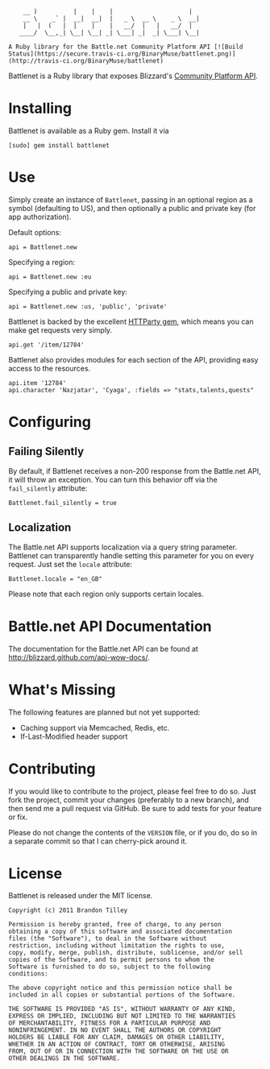         __ )          |    |    |                     |
        __ \    _` |  __|  __|  |   _ \  __ \    _ \  __|
        |   |  (   |  |    |    |   __/  |   |   __/  |
       ____/  \__,_| \__| \__| _| \___| _|  _| \___| \__|

    A Ruby library for the Battle.net Community Platform API [![Build Status](https://secure.travis-ci.org/BinaryMuse/battlenet.png)](http://travis-ci.org/BinaryMuse/battlenet)

Battlenet is a Ruby library that exposes Blizzard's [Community Platform API](http://us.battle.net/wow/en/forum/topic/2369881371).

Installing
==========

Battlenet is available as a Ruby gem. Install it via

    [sudo] gem install battlenet

Use
===

Simply create an instance of `Battlenet`, passing in an optional region as a symbol (defaulting to US), and then optionally a public and private key (for app authorization).

Default options:

    api = Battlenet.new

Specifying a region:

    api = Battlenet.new :eu

Specifying a public and private key:

    api = Battlenet.new :us, 'public', 'private'

Battlenet is backed by the excellent [HTTParty gem](https://github.com/jnunemaker/httparty), which means you can make get requests very simply.

    api.get '/item/12784'

Battlenet also provides modules for each section of the API, providing easy access to the resources.

    api.item '12784'
    api.character 'Nazjatar', 'Cyaga', :fields => "stats,talents,quests"

Configuring
===========

Failing Silently
----------------

By default, if Battlenet receives a non-200 response from the Battle.net API, it will throw an exception. You can turn this behavior off via the `fail_silently` attribute:

    Battlenet.fail_silently = true

Localization
------------

The Battle.net API supports localization via a query string parameter. Battlenet can transparently handle setting this parameter for you on every request. Just set the `locale` attribute:

    Battlenet.locale = "en_GB"

Please note that each region only supports certain locales.

Battle.net API Documentation
============================

The documentation for the Battle.net API can be found at http://blizzard.github.com/api-wow-docs/.

What's Missing
==============

The following features are planned but not yet supported:

  * Caching support via Memcached, Redis, etc.
  * If-Last-Modified header support

Contributing
============

If you would like to contribute to the project, please feel free to do so. Just fork the project, commit your changes (preferably to a new branch), and then send me a pull request via GitHub. Be sure to add tests for your feature or fix.

Please do not change the contents of the `VERSION` file, or if you do, do so in a separate commit so that I can cherry-pick around it.

License
=======

Battlenet is released under the MIT license.

    Copyright (c) 2011 Brandon Tilley

    Permission is hereby granted, free of charge, to any person
    obtaining a copy of this software and associated documentation
    files (the "Software"), to deal in the Software without
    restriction, including without limitation the rights to use,
    copy, modify, merge, publish, distribute, sublicense, and/or sell
    copies of the Software, and to permit persons to whom the
    Software is furnished to do so, subject to the following
    conditions:

    The above copyright notice and this permission notice shall be
    included in all copies or substantial portions of the Software.

    THE SOFTWARE IS PROVIDED "AS IS", WITHOUT WARRANTY OF ANY KIND,
    EXPRESS OR IMPLIED, INCLUDING BUT NOT LIMITED TO THE WARRANTIES
    OF MERCHANTABILITY, FITNESS FOR A PARTICULAR PURPOSE AND
    NONINFRINGEMENT. IN NO EVENT SHALL THE AUTHORS OR COPYRIGHT
    HOLDERS BE LIABLE FOR ANY CLAIM, DAMAGES OR OTHER LIABILITY,
    WHETHER IN AN ACTION OF CONTRACT, TORT OR OTHERWISE, ARISING
    FROM, OUT OF OR IN CONNECTION WITH THE SOFTWARE OR THE USE OR
    OTHER DEALINGS IN THE SOFTWARE.
